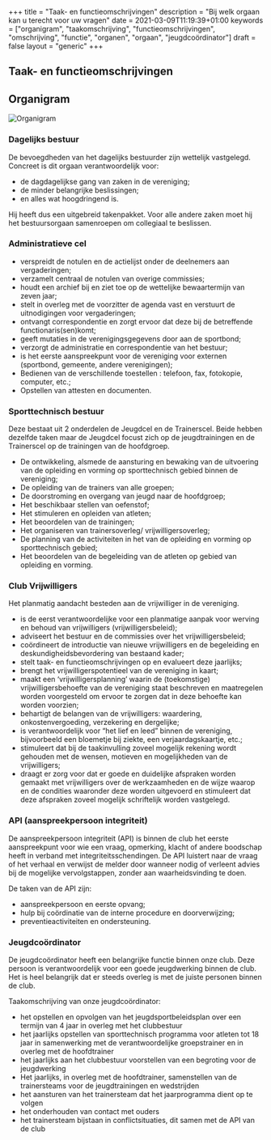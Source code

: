 +++
title = "Taak- en functieomschrijvingen"
description = "Bij welk orgaan kan u terecht voor uw vragen"
date = 2021-03-09T11:19:39+01:00
keywords = ["organigram", "taakomschrijving", "functieomschrijvingen", "omschrijving", "functie", "organen", "orgaan", "jeugdcoördinator"]
draft = false
layout = "generic"
+++
## Taak- en functieomschrijvingen
## Organigram
![Organigram](/images/club/organigram.webp "Organigram Invicto Belgium")

### Dagelijks bestuur
De bevoegdheden van het dagelijks bestuurder zijn wettelijk vastgelegd. Concreet is dit orgaan verantwoordelijk voor:

* de dagdagelijkse gang van zaken in de vereniging;
* de minder belangrijke beslissingen;
* en alles wat hoogdringend is.

Hij heeft dus een uitgebreid takenpakket. Voor alle andere zaken moet hij het bestuursorgaan samenroepen om collegiaal te beslissen.

### Administratieve cel
* verspreidt de notulen en de actielijst onder de deelnemers aan vergaderingen;
* verzamelt centraal de notulen van overige commissies;
* houdt een archief bij en ziet toe op de wettelijke bewaartermijn van zeven jaar;
* stelt in overleg met de voorzitter de agenda vast en verstuurt de uitnodigingen voor vergaderingen;
* ontvangt correspondentie en zorgt ervoor dat deze bij de betreffende functionaris(sen)komt;
* geeft mutaties in de verenigingsgegevens door aan de sportbond;
* verzorgt de administratie en correspondentie van het bestuur;
* is het eerste aanspreekpunt voor de vereniging voor externen (sportbond, gemeente, andere verenigingen);
* Bedienen van de verschillende toestellen : telefoon, fax, fotokopie, computer, etc.;
* Opstellen van attesten en documenten.

### Sporttechnisch bestuur
Deze bestaat uit 2 onderdelen de Jeugdcel en de Trainerscel.
Beide hebben dezelfde taken maar de Jeugdcel focust zich op de jeugdtrainingen en de Trainerscel op de trainingen van de hoofdgroep.
* De ontwikkeling, alsmede de aansturing en bewaking van de uitvoering van de opleiding en vorming op sporttechnisch gebied binnen de vereniging;
* De opleiding van de trainers van alle groepen;
* De doorstroming en overgang van jeugd naar de hoofdgroep;
* Het beschikbaar stellen van oefenstof;
* Het stimuleren en opleiden van atleten;
* Het beoordelen van de trainingen;
* Het organiseren van trainersoverleg/ vrijwilligersoverleg;
* De planning van de activiteiten in het van de opleiding en vorming op sporttechnisch gebied;
* Het beoordelen van de begeleiding van de atleten op gebied van opleiding en vorming. 

### Club Vrijwilligers
Het planmatig aandacht besteden aan de vrijwilliger in de vereniging.
* is de eerst verantwoordelijke voor een planmatige aanpak voor werving en behoud van vrijwilligers (vrijwilligersbeleid);
* adviseert het bestuur en de commissies over het vrijwilligersbeleid;
* coördineert de introductie van nieuwe vrijwilligers en de begeleiding en deskundigheidsbevordering van bestaand kader;
* stelt taak- en functieomschrijvingen op en evalueert deze jaarlijks;
* brengt het vrijwilligerspotentieel van de vereniging in kaart;
* maakt een ‘vrijwilligersplanning’ waarin de (toekomstige) vrijwilligersbehoefte van de vereniging staat beschreven en maatregelen worden voorgesteld om ervoor te zorgen dat in deze behoefte kan worden voorzien;
* behartigt de belangen van de vrijwilligers: waardering, onkostenvergoeding, verzekering en dergelijke;
* is verantwoordelijk voor “het lief en leed” binnen de vereniging, bijvoorbeeld een bloemetje bij ziekte, een verjaardagskaartje, etc.;
* stimuleert dat bij de taakinvulling zoveel mogelijk rekening wordt gehouden met de wensen, motieven en mogelijkheden van de vrijwilligers;
* draagt er zorg voor dat er goede en duidelijke afspraken worden gemaakt met vrijwilligers over de werkzaamheden en de wijze waarop en de condities waaronder deze worden uitgevoerd en stimuleert dat deze afspraken zoveel mogelijk schriftelijk worden vastgelegd.

### API (aanspreekpersoon integriteit)
De aanspreekpersoon integriteit (API) is binnen de club het eerste aanspreekpunt voor wie een vraag, opmerking, klacht of andere boodschap heeft in verband met integriteitsschendingen. De API luistert naar de vraag of het verhaal en verwijst de melder door wanneer nodig of verleent advies bij de mogelijke vervolgstappen, zonder aan waarheidsvinding te doen.

De taken van de API zijn:

* aanspreekpersoon en eerste opvang;
* hulp bij coördinatie van de interne procedure en doorverwijzing;
* preventieactiviteiten en ondersteuning.

### Jeugdcoördinator
De jeugdcoördinator heeft een belangrijke functie binnen onze club. 
Deze persoon is verantwoordelijk voor een goede jeugdwerking binnen de club. 
Het is heel belangrijk dat er steeds overleg is met de juiste personen binnen de club.

Taakomschrijving van onze jeugdcoördinator:

* het opstellen en opvolgen van het jeugdsportbeleidsplan over een termijn van 4 jaar in overleg met het clubbestuur
* het jaarlijks opstellen van sporttechnisch programma voor atleten tot 18 jaar in samenwerking met de verantwoordelijke groepstrainer en in overleg met de hoofdtrainer
* het jaarlijks aan het clubbestuur voorstellen van een begroting voor de jeugdwerking
* Het jaarlijks, in overleg met de hoofdtrainer, samenstellen van de trainersteams voor de jeugdtrainingen en wedstrijden
* het aansturen van het trainersteam dat het jaarprogramma dient op te volgen
* het onderhouden van contact met ouders
* het trainersteam bijstaan in conflictsituaties, dit samen met de API van de club